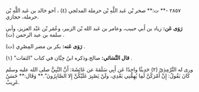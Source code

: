 ٢٨٥٧ -** ت:** صخر بْن عَبد اللَّهِ بْن حرملة المدلجي (٤) ، أخو خالد بن عَبد اللَّهِ بْن حرملة، حجازي.

**رَوَى عَن:** زياد بن أَبي حبيب، وعامر بن عَبد الله بْن الزبير، وعُمَر بْن عَبْد العزيز، وأبي سلمة بن عبد الرحمن (ت) .

**رَوَى عَنه:** بكر بن مضر المِصْرِي (ت) .

**قال النَّسَائي:** صالح.وذكره ابنُ حِبَّان في كتاب "الثقات" (١) .

ورى له التِّرْمِذِيّ (٢) حَدِيثًا واحِدًا عَن أَبِي سَلَمَةَ عن عَائِشَةَ: أَنَّ النَّبِيُّ صلى الله عليه وسلم كَانَ يَقُولُ: إِنَّ أَمْرَكُنَّ لَمِا يُهِمُّنِي بَعْدِي، ولَنْ يَصْبِرَ عَلَيْكُنَّ إِلا الصَّابِرُونَ".** وَقَال:** حَسَنٌ غَرِيبٌ.